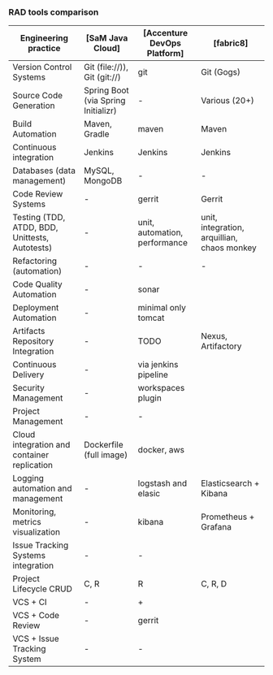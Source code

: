 ### RAD tools comparison

| Engineering practice                                   | [SaM Java Cloud]                    | [Accenture DevOps Platform]    | [fabric8]                                   |
| ------------------------------------------------------ | ----------------------------------- | ------------------------------ | ------------------------------------------- |
| Version Control Systems                                | Git (file://)), Git (git://)        | git                            | Git (Gogs)                                  |
| Source Code Generation                                 | Spring Boot (via Spring Initializr) | -                              | Various (20+)                               |
| Build Automation                                       | Maven, Gradle                       | maven                          | Maven                                       |
| Continuous integration                                 | Jenkins                             | Jenkins                        | Jenkins                                     |
| Databases (data management)                            | MySQL, MongoDB                      | -                              | -                                           |
| Code Review Systems                                    | -                                   | gerrit                         | Gerrit                                      |
| Testing (TDD, ATDD, BDD, Unittests, Autotests)         | -                                   | unit, automation, performance  | unit, integration, arquillian, chaos monkey |
| Refactoring (automation)                               | -                                   | -                              | -                                           |
| Code Quality Automation                                | -                                   | sonar                          |                                             |
| Deployment Automation                                  | -                                   | minimal only tomcat            |                                             |
| Artifacts Repository Integration                       | -                                   | TODO                           | Nexus, Artifactory                          |
| Continuous Delivery                                    | -                                   | via jenkins pipeline           |                                             |
| Security Management                                    | -                                   | workspaces plugin              |                                             |
| Project Management                                     | -                                   | -                              |                                             |
| Cloud integration and container replication            | Dockerfile (full image)             | docker, aws                    |                                             |
| Logging automation and management                      | -                                   | logstash and elasic            |Elasticsearch + Kibana                       |
| Monitoring, metrics visualization                      | -                                   | kibana                         |Prometheus + Grafana                         |
| Issue Tracking Systems integration                     | -                                   | -                              |                                             |
| Project Lifecycle CRUD                                 | C, R                                | R                              | C, R, D                                     |
| VCS + CI                                               | -                                   | +                              |                                             |
| VCS + Code Review                                      | -                                   | gerrit                         |                                             |
| VCS + Issue Tracking System                            | -                                   | -                              |                                             |





